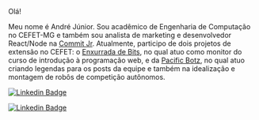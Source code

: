 Olá! 

Meu nome é André Júnior. Sou acadêmico de Engenharia de Computação no CEFET-MG e também sou analista de marketing e desenvolvedor React/Node na [Commit Jr](https://www.commitjr.com). Atualmente, participo de dois projetos de extensão no CEFET: o [Enxurrada de Bits](https://www.enxurradadebits.cefetmg.com), no qual atuo como monitor do curso de introdução à programação web, e da [Pacific Botz](https://www.instagram.com/pacificbotz), no qual atuo criando legendas para os posts da equipe e também na idealização e montagem de robôs de competição autônomos.

[![Linkedin Badge](https://img.shields.io/badge/-LinkedIn-blue?style=flat-square&logo=Linkedin&logoColor=white)](https://www.linkedin.com/in/andré-júnior-lopes-cardoso-0a3838197/)

[![Linkedin Badge](https://img.shields.io/badge/-LinkedIn-blue?style=flat-square&logo=Linkedin&logoColor=white&link=https://www.linkedin.com/in/omariosouto)](https://www.linkedin.com/in/ezequias-kluyvert-de-oliveira-lemos-ab9459177)



<!--
**Andre1999Lopes/Andre1999Lopes** is a ✨ _special_ ✨ repository because its `README.md` (this file) appears on your GitHub profile.

Here are some ideas to get you started:

- 🔭 I’m currently working on ...
- 🌱 I’m currently learning ...
- 👯 I’m looking to collaborate on ...
- 🤔 I’m looking for help with ...
- 💬 Ask me about ...
- 📫 How to reach me: ...
- 😄 Pronouns: ...
- ⚡ Fun fact: ...
-->
